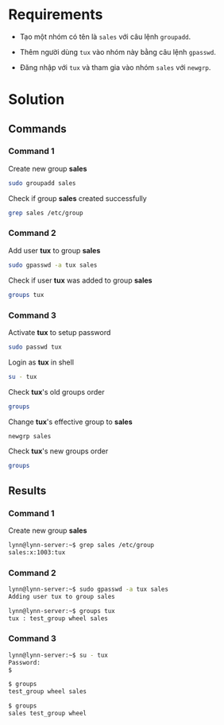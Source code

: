 # Requirements

- Tạo một nhóm có tên là `sales` với câu lệnh `groupadd`.

- Thêm người dùng `tux` vào nhóm này bằng câu lệnh `gpasswd`.

- Đăng nhập với `tux` và tham gia vào nhóm `sales` với `newgrp`.

# Solution

## Commands

### Command 1

Create new group **sales**

```sh
sudo groupadd sales
```

Check if group **sales** created successfully

```sh
grep sales /etc/group
```

### Command 2

Add user **tux** to group **sales**

```sh
sudo gpasswd -a tux sales
```

Check if user **tux** was added to group **sales**

```sh
groups tux
```

### Command 3

Activate **tux** to setup password

```sh
sudo passwd tux
```

Login as **tux** in shell

```sh
su - tux
```

Check **tux**'s old groups order

```sh
groups
```

Change **tux**'s effective group to **sales**

```sh
newgrp sales
```

Check **tux**'s new groups order

```sh
groups
```

## Results

### Command 1

Create new group **sales**

```sh
lynn@lynn-server:~$ grep sales /etc/group
sales:x:1003:tux
```

### Command 2

```sh
lynn@lynn-server:~$ sudo gpasswd -a tux sales
Adding user tux to group sales
```

```sh
lynn@lynn-server:~$ groups tux
tux : test_group wheel sales
```

### Command 3

```sh
lynn@lynn-server:~$ su - tux
Password: 
$
```

```sh
$ groups
test_group wheel sales
```

```sh
$ groups
sales test_group wheel
```